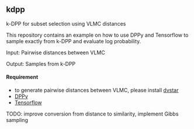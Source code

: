 ## kdpp
 k-DPP for subset selection using VLMC distances

This repository contains an example on how to use DPPy and Tensorflow to sample exactly from k-DPP and evaluate log probability.

Input: Pairwise distances between VLMC

Output: Samples from k-DPP

#### Requirement
* to generate pairwise distances between VLMC, please install [dvstar](https://github.com/Schlieplab/dvstar) 
* [DPPy](https://github.com/guilgautier/DPPy)
* [Tensorflow](https://www.tensorflow.org/install)


TODO: improve conversion from distance to similarity, implement Gibbs sampling
